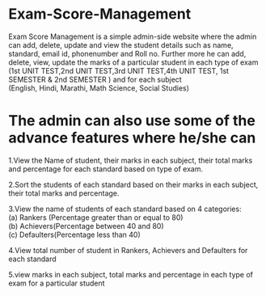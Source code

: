 # Exam-Score-Management
Exam Score Management is a simple admin-side website where the admin can add, delete, update and view  the student details such as name, standard, email id, phonenumber and Roll no.
Further more he can add, delete, view, update  the marks of a particular  student in each type of exam 
(1st UNIT TEST,2nd UNIT TEST,3rd UNIT TEST,4th UNIT TEST, 1st SEMESTER & 2nd SEMESTER )  and for each subject  
(English, Hindi, Marathi, Math Science, Social Studies) 

# The admin can also use some of the advance features where he/she can 

1.View the Name of student, their marks in each subject, their total marks and percentage for each standard based on type of exam. 

2.Sort the students of each standard based on their marks in each subject, their total marks and percentage. 

3.View the  name of students of each standard based on 4 categories:                                                                                                               
(a) Rankers (Percentage greater than or equal to 80)                                                                                                                               
(b) Achievers(Percentage between 40 and 80)                                                                                                                                         
(c) Defaulters(Percentage less than 40)                                                                                                                                             

4.View total number of student in Rankers, Achievers and Defaulters for each standard 

5.view marks in each subject, total marks and percentage in each type of exam for a particular student
